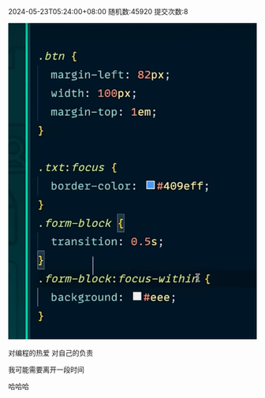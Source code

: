 2024-05-23T05:24:00+08:00
随机数:45920
提交次数:8

![alt text](image.png)

对编程的热爱
对自己的负责

我可能需要离开一段时间

哈哈哈
